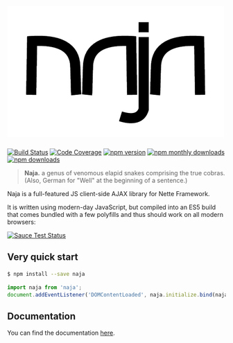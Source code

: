# ![Naja.js](docs/naja_type.png)

[![Build Status](https://img.shields.io/travis/jiripudil/Naja.svg)](https://travis-ci.org/jiripudil/Naja)
[![Code Coverage](https://img.shields.io/codecov/c/github/jiripudil/Naja.svg)](https://codecov.io/gh/jiripudil/Naja)
[![npm version](https://img.shields.io/npm/v/naja.svg)](https://npmjs.com/package/naja)
[![npm monthly downloads](https://img.shields.io/npm/dm/naja.svg)](https://npmjs.com/package/naja)
[![npm downloads](https://img.shields.io/npm/dt/naja.svg)](https://npmjs.com/package/naja)

> **Naja.** a genus of venomous elapid snakes comprising the true cobras. (Also, German for "Well" at the beginning of a sentence.)

Naja is a full-featured JS client-side AJAX library for Nette Framework.

It is written using modern-day JavaScript, but compiled into an ES5 build that comes bundled with a few polyfills and thus should work on all modern browsers:

[![Sauce Test Status](https://saucelabs.com/browser-matrix/jiripudil.svg)](https://saucelabs.com/u/jiripudil)


## Very quick start

```bash
$ npm install --save naja
```

```js
import naja from 'naja';
document.addEventListener('DOMContentLoaded', naja.initialize.bind(naja));
```


## Documentation

You can find the documentation [here](https://naja.js.org).
